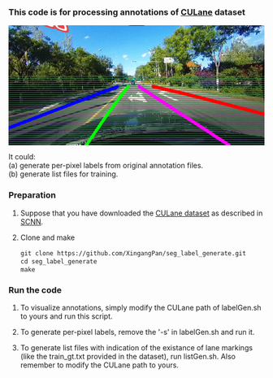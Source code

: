 ### This code is for processing annotations of [CULane](https://xingangpan.github.io/projects/CULane.html) dataset

<img align="middle" width="651" height="236" src="visualize.png">

It could:  
(a) generate per-pixel labels from original annotation files.  
(b) generate list files for training.  

### Preparation
1. Suppose that you have downloaded the [CULane dataset](https://xingangpan.github.io/projects/CULane.html) as described in [SCNN](https://github.com/XingangPan/SCNN).  

2. Clone and make
    ```Shell
    git clone https://github.com/XingangPan/seg_label_generate.git
    cd seg_label_generate
    make
    ```

### Run the code
1. To visualize annotations, simply modify the CULane path of labelGen.sh to yours and run this script.  

2. To generate per-pixel labels, remove the '-s' in labelGen.sh and run it.  

3. To generate list files with indication of the existance of lane markings (like the train\_gt.txt provided in the dataset), run listGen.sh.
Also remember to modify the CULane path to yours.
